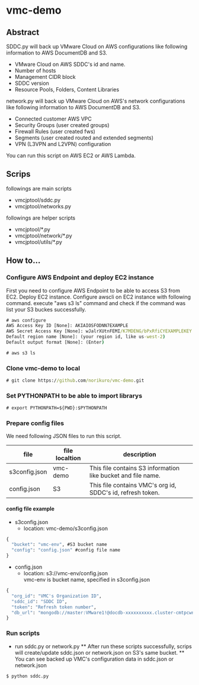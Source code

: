 # vmc-demo

## Abstract
SDDC.py will back up VMware Cloud on AWS configurations like following information to AWS DocumentDB and S3.
* VMware Cloud on AWS SDDC's id and name.
* Number of hosts
* Management CIDR block
* SDDC version
* Resource Pools, Folders, Content Libraries

network.py will back up VMware Cloud on AWS's network configurations like following information to AWS DocumentDB and S3.
* Connected customer AWS VPC
* Security Groups (user created groups)
* Firewall Rules (user created fws)
* Segments (user created routed and extended segments)
* VPN (L3VPN and L2VPN) configuration

You can run this script on AWS EC2 or AWS Lambda.

## Scrips
followings are main scripts
* vmcjptool/sddc.py
* vmcjptool/networks.py

followings are helper scripts
* vmcjptool/*.py
* vmcjptool/network/*.py
* vmcjptool/utils/*.py

## How to...
### Configure AWS Endpoint and deploy EC2 instance
First you need to configure AWS Endpoint to be able to access S3 from EC2.
Deploy EC2 instance.
Configure awscli on EC2 instance with following command.
execute "aws s3 ls" command and check if the command was list your S3 buckes successfully.
```cmd
# aws configure
AWS Access Key ID [None]: AKIAIOSFODNN7EXAMPLE
AWS Secret Access Key [None]: wJalrXUtnFEMI/K7MDENG/bPxRfiCYEXAMPLEKEY
Default region name [None]: (your region id, like us-west-2)
Default output format [None]: (Enter)

# aws s3 ls
```

### Clone vmc-demo to local

```cmd
# git clone https://github.com/norikuro/vmc-demo.git
```

### Set PYTHONPATH to be able to import librarys  
```cmd
# export PYTHONPATH=${PWD}:$PYTHONPATH
```

### Prepare config files
We need following JSON files to run this script.  

| file          | file localtion | description |
|---|---|---|
| s3config.json | vmc-demo | This file contains S3 information like bucket and file name. |
| config.json | S3 | This file contains VMC's org id, SDDC's id, refresh token. |

#### config file example
* s3config.json
  * location: vmc-demo/s3config.json
```cmd
{
  "bucket": "vmc-env", #S3 bucket name
  "config": "config.json" #config file name 
}
```

* config.json
  * location: s3://vmc-env/config.json  
vmc-env is bucket name, specified in s3config.json
```cmd
{
  "org_id": "VMC's Organization ID",
  "sddc_id": "SDDC ID",
  "token": "Refresh token number",
  "db_url": "mongodb://master:VMware1!@docdb-xxxxxxxxxx.cluster-cmtpcwnhqpq9.ap-northeast-1.docdb.amazonaws.com:27017/",
}
```

### Run scripts
* run sddc.py or network.py
** After run these scripts successfully, scrips will create/update sddc.json or network.json on S3's same bucket.
** You can see backed up VMC's configuration data in sddc.json or network.json
```cmd
$ python sddc.py
```
